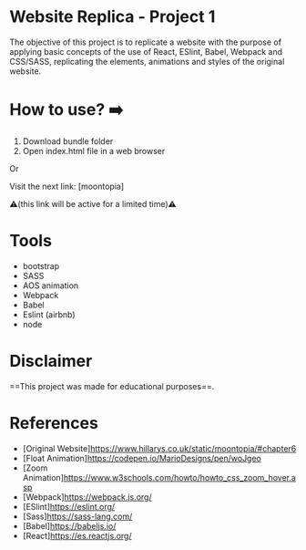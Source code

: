 # Website Replica - Project 1 
The objective of this project is to replicate a website with the purpose of applying basic concepts of the use of React, ESlint, Babel, Webpack and CSS/SASS, replicating the elements, animations and styles of the original website.

# How to use? :arrow_right:

1. Download bundle folder 
2. Open index.html file in a web browser

Or

Visit the next link:
[moontopia] 

:warning:(this link will be active for a limited time):warning:


# Tools
- bootstrap
- SASS
- AOS animation
- Webpack
- Babel
- Eslint (airbnb)
- node

# Disclaimer
==This project was made for educational purposes==.

# References

- [Original Website]https://www.hillarys.co.uk/static/moontopia/#chapter6
- [Float Animation]https://codepen.io/MarioDesigns/pen/woJgeo
- [Zoom Animation]https://www.w3schools.com/howto/howto_css_zoom_hover.asp
- [Webpack]https://webpack.js.org/
- [ESlint]https://eslint.org/
- [Sass]https://sass-lang.com/
- [Babel]https://babeljs.io/
- [React]https://es.reactjs.org/
